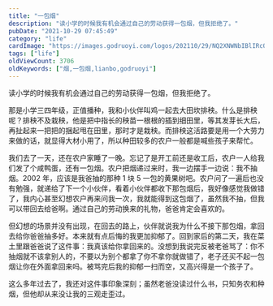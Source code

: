 ```yaml
---
title: "一包烟"
description: "读小学的时候我有机会通过自己的劳动获得一包烟，但我拒绝了。"
pubDate: "2021-10-29 07:45:49"
category: "life"
cardImage: "https://images.godruoyi.com/logos/202110/29/NQ2XNWNbIBlIRcQuE31zArmpGr7X9N0y5M99LnSb.jpeg"
tags: ["life"]
oldViewCount: 3706
oldKeywords: ["烟,一包烟,lianbo,godruoyi"]
---
```


读小学的时候我有机会通过自己的劳动获得一包烟，但我拒绝了。

那是小学三四年级，正值播种，我和小伙伴叫鸡一起去大田坎排秧。什么是排秧呢？排秧不及栽秧，他是把中指长的秧苗一根根的插到细田里，等其发芽长大后，再扯起来一把把的捆起甩在田里，那时才是栽秧。而排秧这活路要是用一个大劳力来做的话，就显得大材小用了，所以种田较多的农户一般都是喊些孩子来帮忙。

我们去了一天，还在农户家睡了一晚。忘记了是开工前还是收工后，农户一人给我们发了个咸鸭蛋，还有一包烟。农户把烟递过来时，我一边摆手一边说：我不抽烟。2002 年，应该是我爸抽的那种 1 块 5 一包的黄果树吧。农户问了一遍后也没有勉强，就递给了下一个小伙伴，看着小伙伴都收下那包烟后，我好像感觉我做错了，我内心甚至幻想农户再来问我一次，我就能得到这包烟了，虽然我不抽，但我可以带回去给爸啊。通过自己的劳动换来的礼物，爸爸肯定会喜欢的。

但幻想的场景并没有出现，在回去的路上，伙伴就说我为什么不接下那包烟，拿回去给你爸爸抽多好。本来就有点后悔的我更加抑郁了。回到家后的第二天，我在菜土里跟爸爸说了这件事：我真该给你拿回来的。没想到我说完反被老爸骂了：你不抽烟就不该拿别人的，不要以为别个都拿了你不拿你就做错了，老子还买不起一包烟让你在外面拿回来吗。被骂完后我的抑郁一扫而空，又高兴得是一个孩子了。

这么多年过去了，我还对这件事印象深刻；虽然老爸没读过什么书，只知务农和种烟，但他却从来没让我的三观走歪过。
